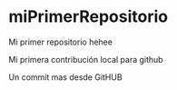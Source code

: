 # miPrimerRepositorio


Mi primer repositorio hehee

Mi primera contribución local para github

Un commit mas desde GitHUB
